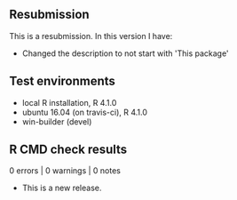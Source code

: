 ## Resubmission
This is a resubmission. In this version I have:

  * Changed the description to not start with 'This package'


## Test environments
* local R installation, R 4.1.0
* ubuntu 16.04 (on travis-ci), R 4.1.0
* win-builder (devel)

## R CMD check results

0 errors | 0 warnings | 0 notes

* This is a new release.
